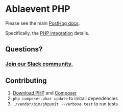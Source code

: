 # Ablaevent PHP

Please see the main [PostHog docs](https://posthog.com/docs).

Specifically, the [PHP integration](https://posthog.com/docs/integrations/php-integration) details.

## Questions?

### [Join our Slack community.](https://join.slack.com/t/posthogusers/shared_invite/enQtOTY0MzU5NjAwMDY3LTc2MWQ0OTZlNjhkODk3ZDI3NDVjMDE1YjgxY2I4ZjI4MzJhZmVmNjJkN2NmMGJmMzc2N2U3Yjc3ZjI5NGFlZDQ)


## Contributing

1. [Download PHP](https://www.php.net/manual/en/install.php) and [Composer](https://getcomposer.org/download/)
2. `php composer.phar update` to install dependencies
3. `./vendor/bin/phpunit --verbose test` to run tests